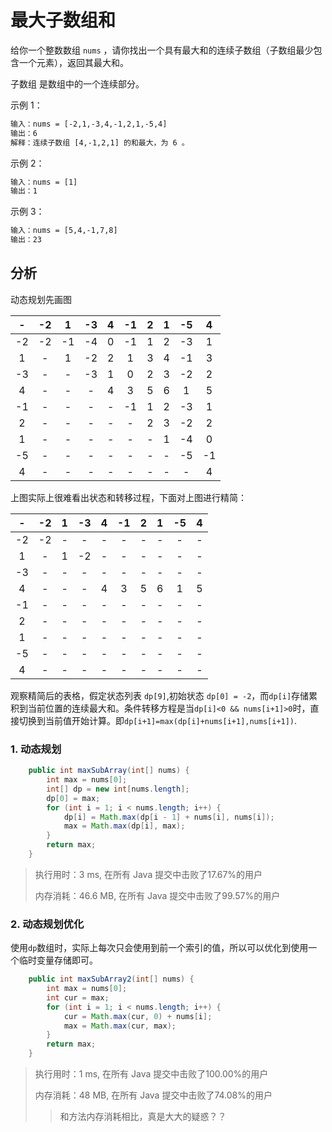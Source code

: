# 最大子数组和

给你一个整数数组 `nums` ，请你找出一个具有最大和的连续子数组（子数组最少包含一个元素），返回其最大和。

子数组 是数组中的一个连续部分。

示例 1：

```txt
输入：nums = [-2,1,-3,4,-1,2,1,-5,4]
输出：6
解释：连续子数组 [4,-1,2,1] 的和最大，为 6 。
```

示例 2：

```txt
输入：nums = [1]
输出：1
```

示例 3：

```txt
输入：nums = [5,4,-1,7,8]
输出：23
```

## 分析

动态规划先画图

|   -   |  -2   |   1   |  -3   |   4   |  -1   |   2   |   1   |  -5   |   4   |
| :---: | :---: | :---: | :---: | :---: | :---: | :---: | :---: | :---: | :---: |
|  -2   |  -2   |  -1   |  -4   |   0   |  -1   |   1   |   2   |  -3   |   1   |
|   1   |   -   |   1   |  -2   |   2   |   1   |   3   |   4   |  -1   |   3   |
|  -3   |   -   |   -   |  -3   |   1   |   0   |   2   |   3   |  -2   |   2   |
|   4   |   -   |   -   |   -   |   4   |   3   |   5   |   6   |   1   |   5   |
|  -1   |   -   |   -   |   -   |   -   |  -1   |   1   |   2   |  -3   |   1   |
|   2   |   -   |   -   |   -   |   -   |   -   |   2   |   3   |  -2   |   2   |
|   1   |   -   |   -   |   -   |   -   |   -   |   -   |   1   |  -4   |   0   |
|  -5   |   -   |   -   |   -   |   -   |   -   |   -   |   -   |  -5   |  -1   |
|   4   |   -   |   -   |   -   |   -   |   -   |   -   |   -   |   -   |   4   |

上图实际上很难看出状态和转移过程，下面对上图进行精简：

|   -   |  -2   |   1   |  -3   |   4   |  -1   |   2   |   1   |  -5   |   4   |
| :---: | :---: | :---: | :---: | :---: | :---: | :---: | :---: | :---: | :---: |
|  -2   |  -2   |   -   |   -   |   -   |   -   |   -   |   -   |   -   |   -   |
|   1   |   -   |   1   |  -2   |   -   |   -   |   -   |   -   |   -   |   -   |
|  -3   |   -   |   -   |   -   |   -   |   -   |   -   |   -   |   -   |   -   |
|   4   |   -   |   -   |   -   |   4   |   3   |   5   |   6   |   1   |   5   |
|  -1   |   -   |   -   |   -   |   -   |   -   |   -   |   -   |   -   |   -   |
|   2   |   -   |   -   |   -   |   -   |   -   |   -   |   -   |   -   |   -   |
|   1   |   -   |   -   |   -   |   -   |   -   |   -   |   -   |   -   |   -   |
|  -5   |   -   |   -   |   -   |   -   |   -   |   -   |   -   |   -   |   -   |
|   4   |   -   |   -   |   -   |   -   |   -   |   -   |   -   |   -   |   -   |

观察精简后的表格，假定状态列表 `dp[9]`,初始状态 `dp[0] = -2`，而`dp[i]`存储累积到当前位置的连续最大和。条件转移方程是当`dp[i]<0 && nums[i+1]>0`时，直接切换到当前值开始计算。即`dp[i+1]=max(dp[i]+nums[i+1],nums[i+1])`.

### 1. 动态规划

```java
    public int maxSubArray(int[] nums) {
        int max = nums[0];
        int[] dp = new int[nums.length];
        dp[0] = max;
        for (int i = 1; i < nums.length; i++) {
            dp[i] = Math.max(dp[i - 1] + nums[i], nums[i]);
            max = Math.max(dp[i], max);
        }
        return max;
    }
```

> 执行用时：3 ms, 在所有 Java 提交中击败了17.67%的用户
>
> 内存消耗：46.6 MB, 在所有 Java 提交中击败了99.57%的用户

### 2. 动态规划优化

使用`dp`数组时，实际上每次只会使用到前一个索引的值，所以可以优化到使用一个临时变量存储即可。

```java
    public int maxSubArray2(int[] nums) {
        int max = nums[0];
        int cur = max;
        for (int i = 1; i < nums.length; i++) {
            cur = Math.max(cur, 0) + nums[i];
            max = Math.max(cur, max);
        }
        return max;
    }
```

> 执行用时：1 ms, 在所有 Java 提交中击败了100.00%的用户
>
> 内存消耗：48 MB, 在所有 Java 提交中击败了74.08%的用户
>> 和方法内存消耗相比，真是大大的疑惑？？
